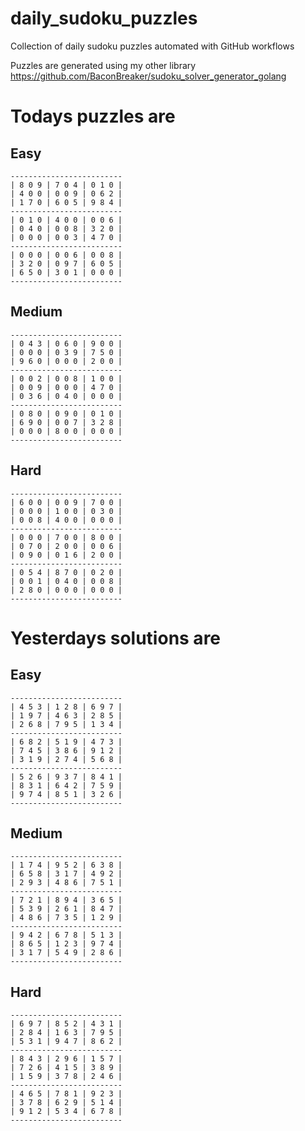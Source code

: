 
# daily_sudoku_puzzles 

Collection of daily sudoku puzzles automated with GitHub workflows 

Puzzles are generated using my other library https://github.com/BaconBreaker/sudoku_solver_generator_golang 
 

# Todays puzzles are 

## Easy 

```
-------------------------
| 8 0 9 | 7 0 4 | 0 1 0 | 
| 4 0 0 | 0 0 9 | 0 6 2 | 
| 1 7 0 | 6 0 5 | 9 8 4 | 
-------------------------
| 0 1 0 | 4 0 0 | 0 0 6 | 
| 0 4 0 | 0 0 8 | 3 2 0 | 
| 0 0 0 | 0 0 3 | 4 7 0 | 
-------------------------
| 0 0 0 | 0 0 6 | 0 0 8 | 
| 3 2 0 | 0 9 7 | 6 0 5 | 
| 6 5 0 | 3 0 1 | 0 0 0 | 
-------------------------
```
## Medium 

```
-------------------------
| 0 4 3 | 0 6 0 | 9 0 0 | 
| 0 0 0 | 0 3 9 | 7 5 0 | 
| 9 6 0 | 0 0 0 | 2 0 0 | 
-------------------------
| 0 0 2 | 0 0 8 | 1 0 0 | 
| 0 0 9 | 0 0 0 | 4 7 0 | 
| 0 3 6 | 0 4 0 | 0 0 0 | 
-------------------------
| 0 8 0 | 0 9 0 | 0 1 0 | 
| 6 9 0 | 0 0 7 | 3 2 8 | 
| 0 0 0 | 8 0 0 | 0 0 0 | 
-------------------------
```
## Hard 

```
-------------------------
| 6 0 0 | 0 0 9 | 7 0 0 | 
| 0 0 0 | 1 0 0 | 0 3 0 | 
| 0 0 8 | 4 0 0 | 0 0 0 | 
-------------------------
| 0 0 0 | 7 0 0 | 8 0 0 | 
| 0 7 0 | 2 0 0 | 0 0 6 | 
| 0 9 0 | 0 1 6 | 2 0 0 | 
-------------------------
| 0 5 4 | 8 7 0 | 0 2 0 | 
| 0 0 1 | 0 4 0 | 0 0 8 | 
| 2 8 0 | 0 0 0 | 0 0 0 | 
-------------------------
```
# Yesterdays solutions are 

## Easy 

```
-------------------------
| 4 5 3 | 1 2 8 | 6 9 7 | 
| 1 9 7 | 4 6 3 | 2 8 5 | 
| 2 6 8 | 7 9 5 | 1 3 4 | 
-------------------------
| 6 8 2 | 5 1 9 | 4 7 3 | 
| 7 4 5 | 3 8 6 | 9 1 2 | 
| 3 1 9 | 2 7 4 | 5 6 8 | 
-------------------------
| 5 2 6 | 9 3 7 | 8 4 1 | 
| 8 3 1 | 6 4 2 | 7 5 9 | 
| 9 7 4 | 8 5 1 | 3 2 6 | 
-------------------------
```
## Medium 

```
-------------------------
| 1 7 4 | 9 5 2 | 6 3 8 | 
| 6 5 8 | 3 1 7 | 4 9 2 | 
| 2 9 3 | 4 8 6 | 7 5 1 | 
-------------------------
| 7 2 1 | 8 9 4 | 3 6 5 | 
| 5 3 9 | 2 6 1 | 8 4 7 | 
| 4 8 6 | 7 3 5 | 1 2 9 | 
-------------------------
| 9 4 2 | 6 7 8 | 5 1 3 | 
| 8 6 5 | 1 2 3 | 9 7 4 | 
| 3 1 7 | 5 4 9 | 2 8 6 | 
-------------------------
```
## Hard 

```
-------------------------
| 6 9 7 | 8 5 2 | 4 3 1 | 
| 2 8 4 | 1 6 3 | 7 9 5 | 
| 5 3 1 | 9 4 7 | 8 6 2 | 
-------------------------
| 8 4 3 | 2 9 6 | 1 5 7 | 
| 7 2 6 | 4 1 5 | 3 8 9 | 
| 1 5 9 | 3 7 8 | 2 4 6 | 
-------------------------
| 4 6 5 | 7 8 1 | 9 2 3 | 
| 3 7 8 | 6 2 9 | 5 1 4 | 
| 9 1 2 | 5 3 4 | 6 7 8 | 
-------------------------
```
